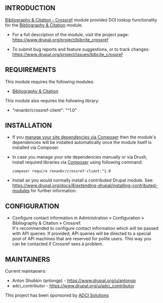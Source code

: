 INTRODUCTION
------------

[Bibliography & Citation - Crossref](https://www.drupal.org/project/bibcite_crossref) module provides DOI lookup
functionality for the [Bibliography & Citation](https://www.drupal.org/project/bibcite) module.

 * For a full description of the module, visit the project page:  
   https://www.drupal.org/project/bibcite_crossref

 * To submit bug reports and feature suggestions, or to track changes:  
   https://www.drupal.org/project/issues/bibcite_crossref


REQUIREMENTS
------------

This module requires the following modules:

 * [Bibliography & Citation](https://www.drupal.org/project/bibcite)

This module also requires the following library:

 * "renanbr/crossref-client": "^1.0"


INSTALLATION
------------

 * If you [manage your site dependencies via Composer](https://www.drupal.org/docs/develop/using-composer/using-composer-to-manage-drupal-site-dependencies)
   then the module's dependencies will be installed automatically once the module itself is installed
   via Composer.

 * In case you manage your site dependencies manually or via Drush,
   install required libraries via [Composer](https://www.drupal.org/docs/8/extending-drupal/installing-modules-composer-dependencies)
   using following command:

   `composer require renanbr/crossref-client:^1.0`

 * Install as you would normally install a contributed Drupal module. See:
   https://www.drupal.org/docs/8/extending-drupal/installing-contributed-modules
   for further information.


CONFIGURATION
-------------

 * Configure contact information in Administration » Configuration » Bibliography & Citation » Crossref.  
   It's recommended to configure contact information which will be passed with API queries. If provided, API queries
   will be directed to a special pool of API machines that are reserved for polite users. This way you can be contacted
   if Crossref sees a problem.


MAINTAINERS
-----------

Current maintainers:

 * Anton Shubkin (antongp) - https://www.drupal.org/u/antongp
 * adci_contributor - https://www.drupal.org/u/adci_contributor

This project has been sponsored by [ADCI Solutions](https://www.adcisolutions.com/)
